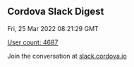 ## Cordova Slack Digest
Fri, 25 Mar 2022 08:21:29 GMT

[User count: 4687](https://cordova.slack.com/)


Join the conversation at [slack.cordova.io](http://slack.cordova.io/)
